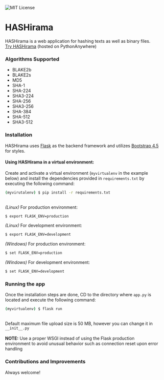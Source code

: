 ![MIT License](https://img.shields.io/github/license/zeborg/HASHirama)
# HASHirama
HASHirama is a web application for hashing texts as well as binary files.\
[Try HASHirama](https://zeborg.pythonanywhere.com/) (hosted on PythonAnywhere)
### Algorithms Supported

- BLAKE2b
- BLAKE2s
- MD5
- SHA-1
- SHA-224
- SHA3-224
- SHA-256
- SHA3-256
- SHA-384
- SHA-512
- SHA3-512

### Installation
HASHirama uses [Flask](https://flask.palletsprojects.com/en/1.1.x/) as the backend framework and utilizes [Bootstrap 4.5](https://getbootstrap.com/docs/4.5/getting-started/introduction/) for styles.

#### Using HASHirama in a virtual environment:
Create and activate a virtual environment (`myvirtualenv` in the example below) and install the dependencies provided in `requirements.txt` by executing the following command:
```sh
(myvirutalenv) $ pip install -r requirements.txt
```
\
*(Linux)* For production environment:
```sh
$ export FLASK_ENV=production
```
*(Linux)* For development environment:
```sh
$ export FLASK_ENV=development
```
*(Windows)* For production environment:
```sh
$ set FLASK_ENV=production
```
*(Windows)* For development environment:
```sh
$ set FLASK_ENV=development
```

### Running the app
Once the installation steps are done, CD to the directory where `app.py` is located and execute the following command:
```sh
(myvirtualenv) $ flask run
```
\
Default maximum file upload size is 50 MB, however you can change it in `__init__.py`
\
\
**NOTE:** Use a proper WSGI instead of using the Flask production environment to avoid unusual behavior such as connection reset upon error handling

### Contributions and Improvements
Always welcome!
